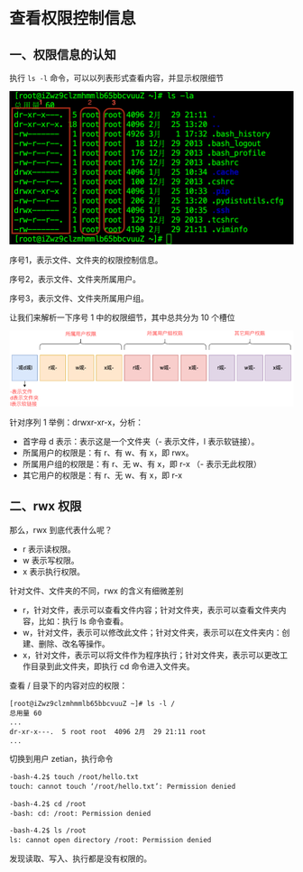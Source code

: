 # 查看权限控制信息

## 一、权限信息的认知

执行 `ls -l` 命令，可以以列表形式查看内容，并显示权限细节

![权限信息的认知](NoteAssets/权限信息的认知.png)

序号1，表示文件、文件夹的权限控制信息。

序号2，表示文件、文件夹所属用户。

序号3，表示文件、文件夹所属用户组。

让我们来解析一下序号 1 中的权限细节，其中总共分为 10 个槽位

![权限认知10个槽位](NoteAssets/权限认知10个槽位.png)

针对序列 1 举例：drwxr-xr-x，分析：

- 首字母 d 表示：表示这是一个文件夹（- 表示文件，l 表示软链接）。
- 所属用户的权限是：有 r、有 w、有 x，即 rwx。
- 所属用户组的权限是：有 r、无 w、有 x，即 r-x （- 表示无此权限）
- 其它用户的权限是：有 r、无 w、有 x，即 r-x

## 二、rwx 权限

那么，rwx 到底代表什么呢？

- r 表示读权限。
- w 表示写权限。
- x 表示执行权限。

针对文件、文件夹的不同，rwx 的含义有细微差别

- r，针对文件，表示可以查看文件内容；针对文件夹，表示可以查看文件夹内容，比如：执行 ls 命令查看。
- w，针对文件，表示可以修改此文件；针对文件夹，表示可以在文件夹内：创建、删除、改名等操作。
- x，针对文件，表示可以将文件作为程序执行；针对文件夹，表示可以更改工作目录到此文件夹，即执行 cd 命令进入文件夹。

查看 / 目录下的内容对应的权限：

```shell
[root@iZwz9clzmhmmlb65bbcvuuZ ~]# ls -l /
总用量 60
...
dr-xr-x---.  5 root root  4096 2月  29 21:11 root
...
```

切换到用户 zetian，执行命令

```bash
-bash-4.2$ touch /root/hello.txt
touch: cannot touch ‘/root/hello.txt’: Permission denied
```

```bash
-bash-4.2$ cd /root
-bash: cd: /root: Permission denied
```

```bash
-bash-4.2$ ls /root
ls: cannot open directory /root: Permission denied
```

发现读取、写入、执行都是没有权限的。
